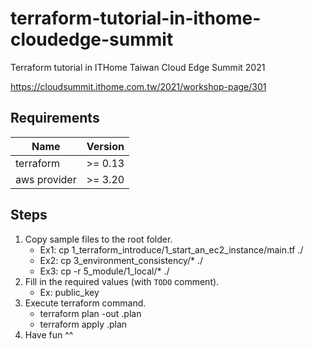 # terraform-tutorial-in-ithome-cloudedge-summit
Terraform tutorial in ITHome Taiwan Cloud Edge Summit 2021

https://cloudsummit.ithome.com.tw/2021/workshop-page/301



## Requirements

| Name | Version |
|------|---------|
| terraform | \>= 0.13 |
| aws provider | \>= 3.20 |




## Steps
1. Copy sample files to the root folder. 
   * Ex1: cp 1_terraform_introduce/1_start_an_ec2_instance/main.tf ./
   * Ex2: cp 3_environment_consistency/* ./
   * Ex3: cp -r 5_module/1_local/* ./
2. Fill in the required values (with `TODO` comment).
   * Ex: public_key
3. Execute terraform command.
   * terraform plan -out .plan
   * terraform apply .plan
4. Have fun ^^
